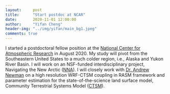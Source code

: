```yaml
---
layout:     post
title:      "Start postdoc at NCAR"
date:       2020-11-01 12:00:00
author:     "Yifan Cheng"
header-img: "../img/yifan/main_bg1.jpeg"
comments: true
---
```


I started a postdoctoral fellow position at the [National Center for Atmospheric Research](https://staff.ucar.edu/users/yifanc) in August 2020. My study will pivot from the Southeastern United States to a much colder region, i.e., Alaska and Yukon River Basin. I will work on an NSF-funded interdisciplinary project, Navigating the New Arctic ([NNA](https://www.colorado.edu/research/arctic-rivers/)). I will closely work with [Dr. Andrew Newman](https://staff.ucar.edu/users/anewman) on a high resolution WRF-CTSM coupling in RASM framework and parameter estimation for the state-of-the-science land surface model, Community Terrestrial Systems Model ([CTSM](https://www.cesm.ucar.edu/models/cesm2/land/)).
